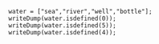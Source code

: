 
```luceescript+trycf
water = ["sea","river","well","bottle"];
writeDump(water.isdefined(0));
writeDump(water.isdefined(5));
writeDump(water.isdefined(4));
```
